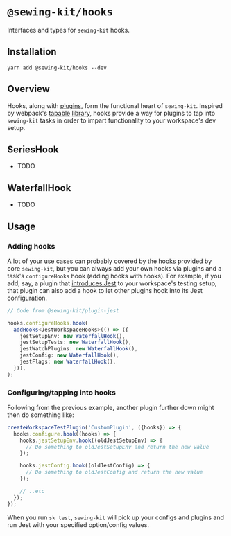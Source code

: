 # `@sewing-kit/hooks`

Interfaces and types for `sewing-kit` hooks.

## Installation

```
yarn add @sewing-kit/hooks --dev
```

## Overview

Hooks, along with [plugins](../packages/plugins), form the functional heart of `sewing-kit`. Inspired by webpack's [tapable](https://codeburst.io/what-the-hook-learn-the-basics-of-tapable-d95eb0401e2c) [library](https://github.com/webpack/tapable), hooks provide a way for plugins to tap into `sewing-kit` tasks in order to impart functionality to your workspace's dev setup.

## SeriesHook

- TODO

## WaterfallHook

- TODO

## Usage

### Adding hooks

A lot of your use cases can probably covered by the hooks provided by core `sewing-kit`, but you can always add your own hooks via plugins and a task's `configureHooks` hook (adding hooks with hooks). For example, if you add, say, a plugin that [introduces Jest](../packages/plugin-jest) to your workspace's testing setup, that plugin can also add a hook to let other plugins hook into its Jest configuration.

```ts
// Code from @sewing-kit/plugin-jest

hooks.configureHooks.hook(
  addHooks<JestWorkspaceHooks>(() => ({
    jestSetupEnv: new WaterfallHook(),
    jestSetupTests: new WaterfallHook(),
    jestWatchPlugins: new WaterfallHook(),
    jestConfig: new WaterfallHook(),
    jestFlags: new WaterfallHook(),
  })),
);
```

### Configuring/tapping into hooks

Following from the previous example, another plugin further down might then do something like:

```ts
createWorkspaceTestPlugin('CustomPlugin', ({hooks}) => {
  hooks.configure.hook((hooks) => {
    hooks.jestSetupEnv.hook((oldJestSetupEnv) => {
      // Do something to oldJestSetupEnv and return the new value
    });

    hooks.jestConfig.hook((oldJestConfig) => {
      // Do something to oldJestConfig and return the new value
    });

    // ..etc
  });
});
```

When you run `sk test`, `sewing-kit` will pick up your configs and plugins and run Jest with your specified option/config values.
